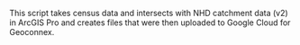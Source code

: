 This script takes census data and intersects with NHD catchment data (v2) in ArcGIS Pro and creates files that were then uploaded to Google Cloud for Geoconnex.
